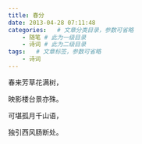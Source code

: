 ```yaml
---
title: 春分
date: 2013-04-28 07:11:48
categories:   # 文章分类目录，参数可省略
    - 随笔 # 此为一级目录
    - 诗词 # 此为二级目录
tags:   # 文章标签，参数可省略
    - 诗词
---
```

春来芳草花满树，

映影楼台景亦殊。

可堪孤月千山语，

独引西风肠断处。
